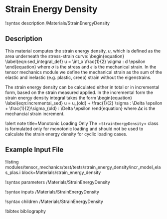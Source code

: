 # Strain Energy Density

!syntax description /Materials/StrainEnergyDensity

## Description

This material computes the strain energy density, $u$, which is defined as the
area underneath the stress-strain curve:
\begin{equation}
  \label{eqn:sed_integral_def}
  u = \int_x \frac{1}{2} \sigma : d \epsilon
\end{equation}
where $\sigma$ is the stress and $\epsilon$ is the mechanical strain. In the
tensor mechanics module we define the mechanical strain as the sum of the
elastic and inelastic (e.g. plastic, creep) strain without the eigenstrains.

The strain energy density can be calculated either in total or in incremental
form, based on the strain measured applied.
In the incremental form the strain energy density integral takes the form
\begin{equation}
  \label{eqn:incremental_sed}
  u = u_{old} + \frac{1}{2} \sigma : \Delta \epsilon +
      \frac{1}{2}\sigma_{old} : \Delta \epsilon
\end{equation}
where $\Delta \epsilon$ is the mechancial strain increment.

!alert note title=Monotonic Loading Only
The +`StrainEnergyDensity`+ class is formulated only for monotonic loading and
should not be used to calculate the strain energy density for cyclic loading cases.

## Example Input File

!listing modules/tensor_mechanics/test/tests/strain_energy_density/incr_model_elas_plas.i block=Materials/strain_energy_density

!syntax parameters /Materials/StrainEnergyDensity

!syntax inputs /Materials/StrainEnergyDensity

!syntax children /Materials/StrainEnergyDensity

!bibtex bibliography
